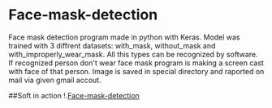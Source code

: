 # Face-mask-detection

Face mask detection program made in python with Keras. Model was trained with 3 diffrent datasets: with_mask, without_mask and with_improperly_wear_mask. All this types can be recognized by software. If recognized person don't wear face mask program is making a screen cast with face of that person. Image is saved in special directory and raported on mail via given gmail accout.

##Soft in action
!.[Face-mask-detection](Presentation.gif)
